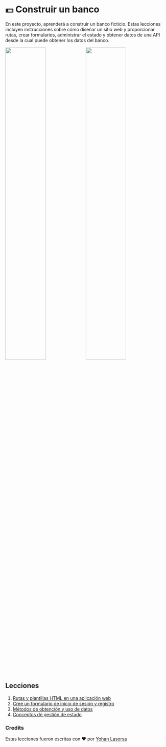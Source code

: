 # :dollar: Construir un banco

En este proyecto, aprenderá a construir un banco ficticio. Estas lecciones incluyen instrucciones sobre cómo diseñar un sitio web y proporcionar rutas, crear formularios, administrar el estado y obtener datos de una API desde la cual puede obtener los datos del banco.

<img src="screen1.png" width="50%" height="auto"><img src="screen2.png" width="50%" height="auto">

## Lecciones

1. [Rutas y plantillas HTML en una aplicación web](../1-template-route/translations/README.es.md)
2. [Cree un formulario de inicio de sesión y registro](../2-forms/translations/README.es.md)
3. [Métodos de obtención y uso de datos](../3-data/translations/README.es.md)
4. [Conceptos de gestión de estado](../4-state-management/translations/README.es.md)

### Credits

Estas lecciones fueron escritas con :hearts: por [Yohan Lasorsa](https://twitter.com/sinedied)

